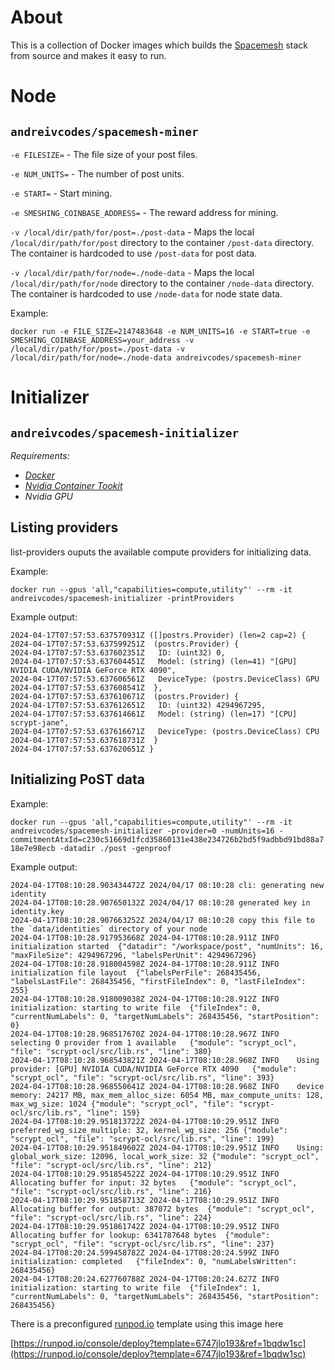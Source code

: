 # About

This is a collection of Docker images which builds the [Spacemesh](https://spacemesh.io) stack from source and makes it easy to run.

# Node

## `andreivcodes/spacemesh-miner`

`-e FILESIZE=` - The file size of your post files.

`-e NUM_UNITS=` - The number of post units.

`-e START=` - Start mining.

`-e SMESHING_COINBASE_ADDRESS=` - The reward address for mining.

`-v /local/dir/path/for/post=./post-data` - Maps the local `/local/dir/path/for/post` directory to the container `/post-data` directory. The container is hardcoded to use `/post-data` for post data.

`-v /local/dir/path/for/node=./node-data` - Maps the local `/local/dir/path/for/node` directory to the container `/node-data` directory. The container is hardcoded to use `/node-data` for node state data.

Example:

`docker run -e FILE_SIZE=2147483648 -e NUM_UNITS=16 -e START=true -e SMESHING_COINBASE_ADDRESS=your_address -v /local/dir/path/for/post=./post-data -v /local/dir/path/for/node=./node-data andreivcodes/spacemesh-miner`

# Initializer

## `andreivcodes/spacemesh-initializer`

_Requirements:_

- _[Docker](http://docker.com)_
- _[Nvidia Container Tookit](https://docs.nvidia.com/datacenter/cloud-native/container-toolkit/latest/index.html)_
- _Nvidia GPU_

## Listing providers

list-providers ouputs the available compute providers for initializing data.

Example:

`docker run --gpus 'all,"capabilities=compute,utility"' --rm -it andreivcodes/spacemesh-initializer -printProviders`

Example output:

```
2024-04-17T07:57:53.637570931Z ([]postrs.Provider) (len=2 cap=2) {
2024-04-17T07:57:53.637599251Z  (postrs.Provider) {
2024-04-17T07:57:53.637602351Z   ID: (uint32) 0,
2024-04-17T07:57:53.637604451Z   Model: (string) (len=41) "[GPU] NVIDIA CUDA/NVIDIA GeForce RTX 4090",
2024-04-17T07:57:53.637606561Z   DeviceType: (postrs.DeviceClass) GPU
2024-04-17T07:57:53.637608541Z  },
2024-04-17T07:57:53.637610671Z  (postrs.Provider) {
2024-04-17T07:57:53.637612651Z   ID: (uint32) 4294967295,
2024-04-17T07:57:53.637614661Z   Model: (string) (len=17) "[CPU] scrypt-jane",
2024-04-17T07:57:53.637616671Z   DeviceType: (postrs.DeviceClass) CPU
2024-04-17T07:57:53.637618731Z  }
2024-04-17T07:57:53.637620651Z }
```

## Initializing PoST data

Example:

`docker run --gpus 'all,"capabilities=compute,utility"' --rm -it andreivcodes/spacemesh-initializer -provider=0 -numUnits=16 -commitmentAtxId=c230c51669d1fcd35860131e438e234726b2bd5f9adbbd91bd88a718e7e98ecb -datadir ./post -genproof`

Example output:

```
2024-04-17T08:10:28.903434472Z 2024/04/17 08:10:28 cli: generating new identity
2024-04-17T08:10:28.907650132Z 2024/04/17 08:10:28 generated key in identity.key
2024-04-17T08:10:28.907663252Z 2024/04/17 08:10:28 copy this file to the `data/identities` directory of your node
2024-04-17T08:10:28.917953668Z 2024-04-17T08:10:28.911Z	INFO	initialization started	{"datadir": "/workspace/post", "numUnits": 16, "maxFileSize": 4294967296, "labelsPerUnit": 4294967296}
2024-04-17T08:10:28.918004598Z 2024-04-17T08:10:28.911Z	INFO	initialization file layout	{"labelsPerFile": 268435456, "labelsLastFile": 268435456, "firstFileIndex": 0, "lastFileIndex": 255}
2024-04-17T08:10:28.918009038Z 2024-04-17T08:10:28.912Z	INFO	initialization: starting to write file	{"fileIndex": 0, "currentNumLabels": 0, "targetNumLabels": 268435456, "startPosition": 0}
2024-04-17T08:10:28.968517670Z 2024-04-17T08:10:28.967Z	INFO	selecting 0 provider from 1 available	{"module": "scrypt_ocl", "file": "scrypt-ocl/src/lib.rs", "line": 380}
2024-04-17T08:10:28.968543821Z 2024-04-17T08:10:28.968Z	INFO	Using provider: [GPU] NVIDIA CUDA/NVIDIA GeForce RTX 4090	{"module": "scrypt_ocl", "file": "scrypt-ocl/src/lib.rs", "line": 393}
2024-04-17T08:10:28.968550641Z 2024-04-17T08:10:28.968Z	INFO	device memory: 24217 MB, max_mem_alloc_size: 6054 MB, max_compute_units: 128, max_wg_size: 1024	{"module": "scrypt_ocl", "file": "scrypt-ocl/src/lib.rs", "line": 159}
2024-04-17T08:10:29.951813722Z 2024-04-17T08:10:29.951Z	INFO	preferred_wg_size_multiple: 32, kernel_wg_size: 256	{"module": "scrypt_ocl", "file": "scrypt-ocl/src/lib.rs", "line": 199}
2024-04-17T08:10:29.951849602Z 2024-04-17T08:10:29.951Z	INFO	Using: global_work_size: 12096, local_work_size: 32	{"module": "scrypt_ocl", "file": "scrypt-ocl/src/lib.rs", "line": 212}
2024-04-17T08:10:29.951854522Z 2024-04-17T08:10:29.951Z	INFO	Allocating buffer for input: 32 bytes	{"module": "scrypt_ocl", "file": "scrypt-ocl/src/lib.rs", "line": 216}
2024-04-17T08:10:29.951858713Z 2024-04-17T08:10:29.951Z	INFO	Allocating buffer for output: 387072 bytes	{"module": "scrypt_ocl", "file": "scrypt-ocl/src/lib.rs", "line": 224}
2024-04-17T08:10:29.951861742Z 2024-04-17T08:10:29.951Z	INFO	Allocating buffer for lookup: 6341787648 bytes	{"module": "scrypt_ocl", "file": "scrypt-ocl/src/lib.rs", "line": 237}
2024-04-17T08:20:24.599458782Z 2024-04-17T08:20:24.599Z	INFO	initialization: completed	{"fileIndex": 0, "numLabelsWritten": 268435456}
2024-04-17T08:20:24.627760788Z 2024-04-17T08:20:24.627Z	INFO	initialization: starting to write file	{"fileIndex": 1, "currentNumLabels": 0, "targetNumLabels": 268435456, "startPosition": 268435456}
```

There is a preconfigured [runpod.io](https://runpod.io) template using this image here

[https://runpod.io/console/deploy?template=6747jlo193&ref=1bqdw1sc](https://runpod.io/console/deploy?template=6747jlo193&ref=1bqdw1sc)
